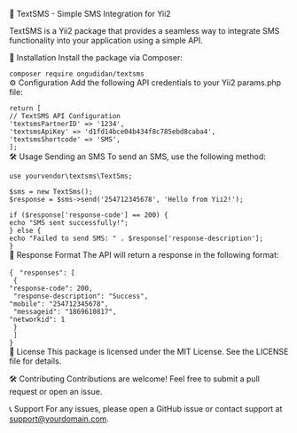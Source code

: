 📩 TextSMS - Simple SMS Integration for Yii2



TextSMS is a Yii2 package that provides a seamless way to integrate SMS functionality into your application using a simple API.

🚀 Installation
Install the package via Composer:

`composer require ongudidan/textsms`<br>
⚙️ Configuration
Add the following API credentials to your Yii2 params.php file:

`return [`<br>
    `// TextSMS API Configuration`<br>
    `'textsmsPartnerID' => '1234',`<br>
    `'textsmsApiKey' => 'd1fd14bce04b434f8c785ebd8caba4',`<br>
    `'textsmsShortcode' => 'SMS',`<br>
`];`<br>
🛠 Usage
Sending an SMS
To send an SMS, use the following method:

`use yourvendor\textsms\TextSms;`<br>

`$sms = new TextSms();`<br>
`$response = $sms->send('254712345678', 'Hello from Yii2!');`<br>

`if ($response['response-code'] == 200) {`<br>
    `echo "SMS sent successfully!";`<br>
`} else {`<br>
    `echo "Failed to send SMS: " . $response['response-description'];`<br>
`}`<br>
🔄 Response Format
The API will return a response in the following format:

`{`
 ` "responses": [`<br>
   ` {`<br>
      `"response-code": 200,`<br>
     ` "response-description": "Success",`<br>
      `"mobile": "254712345678",`<br>
     ` "messageid": "1869610817",`<br>
      `"networkid": 1`<br>
   ` }`<br>
 ` ]`<br>
`}`<br>
📜 License
This package is licensed under the MIT License. See the LICENSE file for details.

🛠 Contributing
Contributions are welcome! Feel free to submit a pull request or open an issue.

📞 Support
For any issues, please open a GitHub issue or contact support at support@yourdomain.com.
